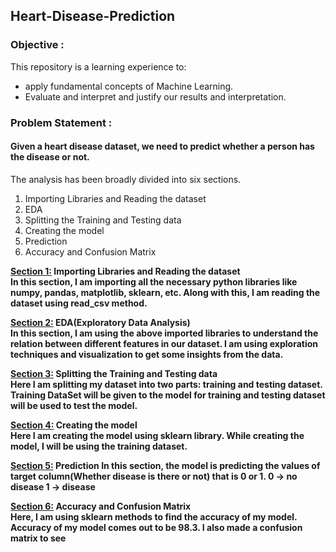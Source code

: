## Heart-Disease-Prediction
<h3>Objective :</h3> 
This repository is a learning experience to:
<ul>
<li>apply fundamental concepts of Machine Learning.</li>
<li>Evaluate and interpret and justify our results and interpretation.</li>
</ul>

<h3>Problem Statement : </h3>
<h4>Given a heart disease dataset, we need to predict whether a person has the disease or not.</h4>

The analysis has been broadly divided into six sections. 
<ol>
<li>Importing Libraries and Reading the dataset</li>
<li>EDA</li>
<li>Splitting the Training and Testing data</li>
<li>Creating the model</li>
<li>Prediction</li>
<li>Accuracy and Confusion Matrix</li>
</ol>

<b><ins>Section 1:</ins> Importing Libraries and Reading the dataset<b><br>
In this section, I am importing all the necessary python libraries like numpy, pandas, matplotlib, sklearn, etc. Along with this, I am reading the dataset using read_csv method. 

<b><ins>Section 2:</ins> EDA(Exploratory Data Analysis)</b><br>
In this section, I am using the above imported libraries to understand the relation between different features in our dataset. I am using exploration techniques and visualization to get some insights from the data.

<b><ins>Section 3:</ins> Splitting the Training and Testing data</b><br>
Here I am splitting my dataset into two parts: training and testing dataset. Training DataSet will be given to the model for training and testing dataset will be used to test the model.

<b><ins>Section 4:</ins> Creating the model</b><br>
Here I am creating the model using sklearn library. While creating the model, I will be using the training dataset.

<b><ins>Section 5:</ins> Prediction</b>
In this section, the model is predicting the values of target column(Whether disease is there or not) that is 0 or 1.
0 -> no disease
1 -> disease 

<b><ins>Section 6:</ins> Accuracy and Confusion Matrix</b><br> 
Here, I am using sklearn methods to find the accuracy of my model. Accuracy of my model comes out to be <b>98.3</b>. I also made a confusion matrix to see 
